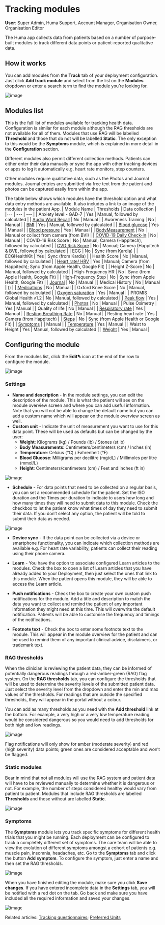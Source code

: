 # Tracking modules
**User**: Super Admin, Huma Support, Account Manager, Organisation Owner, Organisation Editor

The Huma app collects data from patients based on a number of purpose-built modules to track different data points or patient-reported qualitative data. 
## How it works
You can add modules from the **Track** tab of your deployment configuration. Just click **Add track module** and select from the list on the **Modules** dropdown or enter a search term to find the module you’re looking for.

![image](https://user-images.githubusercontent.com/110832367/183849927-a7f16008-7af3-450d-818d-7474efad6d95.png)

## Modules list
This is the full list of modules available for tracking health data. Configuration is similar for each module although the RAG thresholds are not available for all of them. Modules that use RAG will be labelled **Threshold** and those that do not will be labelled **Static**. The only exception to this would be the **Symptoms** module, which is explained in more detail in the **Configuration** section.

Different modules also permit different collection methods. Patients can either enter their data manually or sync the app with other tracking devices or apps to log it automatically e.g. heart rate monitors, step counters. 

Other modules require qualitative data, such as the Photos and Journal modules. Journal entries are submitted via free text from the patient and photos can be captured easily from within the app. 

The table below shows which modules have the threshold option and what data entry methods are available. It also includes a link to an image of the modules in the patient App.
| Module Name | Thresholds | Data collection | 
|--- | --- | --- | 
| Anxiety level - GAD-7 | Yes | Manual, followed by calculated | 
| [Audio Word Recall](https://github.com/huma-engineering/huma-docs/blob/baf6584b5f17a3684f7c06b76afe575bf60791ea/data-collection/modules/general/audio-word-recall.md) | No | Manual | 
| Awareness Training | No | Manual | 
| [BMI](https://github.com/huma-engineering/huma-docs/blob/baf6584b5f17a3684f7c06b76afe575bf60791ea/data-collection/modules/physiological/bmi.md) | Yes | Manual, followed by calculated | 
| [Blood glucose](https://github.com/huma-engineering/huma-docs/blob/baf6584b5f17a3684f7c06b76afe575bf60791ea/data-collection/modules/physiological/blood-glucose.md) | Yes | Manual | 
| [Blood pressure](https://github.com/huma-engineering/huma-docs/blob/baf6584b5f17a3684f7c06b76afe575bf60791ea/data-collection/modules/physiological/blood-pressure.md) | Yes | Manual |
| [BodyMeasurement](https://github.com/huma-engineering/huma-docs/blob/baf6584b5f17a3684f7c06b76afe575bf60791ea/data-collection/modules/physiological/body-measurement.md) | No | Manual or collect from camera (from BVI) | 
| [COVID-19 Daily Check-in](https://github.com/huma-engineering/huma-docs/blob/baf6584b5f17a3684f7c06b76afe575bf60791ea/data-collection/modules/general/audio-word-recall.md) | No | Manual |
| COVID-19 Risk Score | No | Manual; Camera (Happitech), followed by calculated | 
| [CVD Risk Score](https://github.com/huma-engineering/huma-docs/blob/baf6584b5f17a3684f7c06b76afe575bf60791ea/data-collection/modules/risk-scores/cvd-score.md) | No | Manual; Camera (Happitech & BVI), followed by calculated |
| [ECG](https://github.com/huma-engineering/huma-docs/blob/baf6584b5f17a3684f7c06b76afe575bf60791ea/data-collection/modules/physiological/ecg.md) | No | Sync (from Kardia) |
| ECGHealthKit | Yes | Sync (from Kardia) | 
| Health Score | No | Manual, followed by calculated | 
| [Heart rate/ HRV](https://github.com/huma-engineering/huma-docs/blob/baf6584b5f17a3684f7c06b76afe575bf60791ea/data-collection/modules/physiological/heart-rate.md) | Yes | Manual; Camera (from Happitech); Sync (from Apple Health, Google Fit) | 
| Height Z-Score | No | Manual, followed by calculated | 
| High-Frequency HR | No | Sync (from Apple Health, Google Fit) | 
| High-Frequency Step | No | Sync (from Apple Health, Google Fit) | 
| [Journal](https://github.com/huma-engineering/huma-docs/blob/baf6584b5f17a3684f7c06b76afe575bf60791ea/data-collection/modules/general/journal.md) | No | Manual | 
| Medical History | No | Manual | () |
| [Medications](https://github.com/huma-engineering/huma-docs/blob/baf6584b5f17a3684f7c06b76afe575bf60791ea/data-collection/modules/physiological/medications.md) | No | Manual | 
| Oxford Knee Score | No | Manual, followed by calculated | 
| [Oxygen saturation](https://github.com/huma-engineering/huma-docs/blob/baf6584b5f17a3684f7c06b76afe575bf60791ea/data-collection/modules/physiological/oxygen-saturation.md) | Yes | Manual | 
| PROMIS Global Health v1.2 | No | Manual, followed by calculated | 
| [Peak flow](https://github.com/huma-engineering/huma-docs/blob/baf6584b5f17a3684f7c06b76afe575bf60791ea/data-collection/modules/physiological/peak-flow.md) | Yes | Manual, followed by calculated | 
| [Photos](https://github.com/huma-engineering/huma-docs/blob/baf6584b5f17a3684f7c06b76afe575bf60791ea/data-collection/modules/general/photos.md) | No | Manual |
| Pulse Oximetry | Yes | Manual | 
| Quality of life | No | Manual | 
| [Respiratory rate](https://github.com/huma-engineering/huma-docs/blob/baf6584b5f17a3684f7c06b76afe575bf60791ea/data-collection/modules/physiological/respiratory-rate.md) | Yes | Manual |
| [Resting Breathing Rate](https://github.com/huma-engineering/huma-docs/blob/baf6584b5f17a3684f7c06b76afe575bf60791ea/data-collection/modules/physiological/resting-breathing-rate.md) | No | Manual | 
| Resting heart rate | Yes | Camera (from Happitech) | 
| [Steps](https://github.com/huma-engineering/huma-docs/blob/baf6584b5f17a3684f7c06b76afe575bf60791ea/data-collection/modules/general/steps.md) | No | Sync (from Apple Health or Google Fit) | 
| [Symptoms](https://github.com/huma-engineering/huma-docs/blob/baf6584b5f17a3684f7c06b76afe575bf60791ea/data-collection/modules/general/symptoms.md) | | Manual | 
| [Temperature](https://github.com/huma-engineering/huma-docs/blob/baf6584b5f17a3684f7c06b76afe575bf60791ea/data-collection/modules/physiological/temperature.md) | Yes | Manual |
| Waist to Height | Yes | Manual, followed by calculated | 
| [Weight](https://github.com/huma-engineering/huma-docs/blob/baf6584b5f17a3684f7c06b76afe575bf60791ea/data-collection/modules/physiological/weight.md) | Yes | Manual | 

## Configuring the module
From the modules list, click the **Edit✎** icon at the end of the row to configure the module.

![image](https://user-images.githubusercontent.com/110832367/183850084-b6354410-781d-4873-a452-002907428bf8.png)

### Settings
- **Name and description** - In the module settings, you can edit the description of the module. This is what the patient will see on the module overview screen and where you can add useful information. Note that you will not be able to change the default name but you can add a custom name which will appear on the module overview screen as well. 
- **Custom unit** - Indicate the unit of measurement you want to use for this data point. These will be used as defaults but can be changed by the user:
    - **Weight**: Kilograms (kg) / Pounds (lb) / Stones (st lb)
    - **Body Measurements**: Centimeters/centimeters (cm) / Inches (in)
    - **Temperature**: Celcius (°C) / Fahrenheit (°F)
    - **Blood Glucose**: Milligrams per decilitre (mg/dL) / Millimoles per litre (mmol/L)
    - **Height**: Centimeters/centimeters (cm) / Feet and inches (ft in)

![image](https://user-images.githubusercontent.com/110832367/183850157-13b57ed0-7f1c-4736-b99e-9322c08bb181.png)

- **Schedule** - For data points that need to be collected on a regular basis, you can set a recommended schedule for the patient. Set the ISO duration and the Times per duration to indicate to users how long and how many times they will need to submit data to this module. Check the checkbox to let the patient know what times of day they need to submit their data. If you don’t select any option, the patient will be told to submit their data as needed.

![image](https://user-images.githubusercontent.com/110832367/183850225-b9dfa900-86fc-4e96-88ce-4d4bc9bb8682.png)

- **Device sync** - If the data point can be collected via a device or smartphone functionality, you can indicate which collection methods are available e.g. For heart rate variability, patients can collect their reading using their phone camera.
 
- **Learn** - You have the option to associate configured Learn articles to the modules. Check the box to open a list of Learn articles that you have already added to your Deployment, then just select the ones that link to this module. When the patient opens this module, they will be able to access the Learn article.

- **Push notifications** - Check the box to create your own custom push notifications for the module. Add a title and description to match the data you want to collect and remind the patient of any important information they might need at this time. This will overwrite the default notification. Patients will be able to customise the frequency and timings of the notifications.

- **Footnote text** - Check the box to enter some footnote text to the module. This will appear in the module overview for the patient and can be used to remind them of any important clinical advice, disclaimers, or trademark text.

### RAG thresholds 
When the clinician is reviewing the patient data, they can be informed of potentially dangerous readings through a red-amber-green (RAG) flag system. On the **RAG thresholds** tab, you can configure the thresholds that will be used to determine the severity levels of the submitted patient data. Just select the severity level from the dropdown and enter the min and max values of the thresholds. For readings that are outside the specified thresholds, they will appear in the portal without a colour.

You can add as many thresholds as you need with the **Add threshold** link at the bottom. For example, a very high or a very low temperature reading would be considered dangerous so you would need to add thresholds for both high and low readings.

![image](https://user-images.githubusercontent.com/110832367/183850328-a5987b33-26a5-4d64-9cd0-0785af17cf73.png)

Flag notifications will only show for amber (moderate severity) and red (high severity) data points; green ones are considered acceptable and won’t be flagged. 

### Static modules
Bear in mind that not all modules will use the RAG system and patient data will have to be reviewed manually to determine whether it is dangerous or not. For example, the number of steps considered healthy would vary from patient to patient. Modules that include RAG thresholds are labelled **Thresholds** and those without are labelled **Static**. 

![image](https://user-images.githubusercontent.com/110832367/183850425-1200092e-645d-4eb9-b583-2d456826b27c.png)

### Symptoms
The **Symptoms** module lets you track specific symptoms for different health trials that you might be running. Each deployment can be configured to track a completely different set of symptoms. The care team will be able to view the evolution of different symptoms amongst a cohort of patients e.g. muscle pain, insomnia, headaches, etc.
Go to the **Symptoms** tab and click the button **Add symptom**. To configure the symptom, just enter a name and then set the RAG thresholds.

![image](https://user-images.githubusercontent.com/110832367/183850554-3ca7a330-b77f-4df6-9ebf-401a45275980.png)

When you have finished editing the module, make sure you click **Save changes**.
If you have entered incomplete data in the **Settings** tab, you will be notified with a red dot on the tab. Go back and make sure you have included all the required information and saved your changes.

![image](https://user-images.githubusercontent.com/110832367/183850659-d4834513-46d0-42af-b922-57af1a39cd3f.png)

Related articles: [Tracking questionnaires](https://github.com/huma-engineering/huma-docs/blob/0d6c7b7d55ae2cb9c6968ce84e405c67a9323b53/data-collection/AdminPortal/Managing%20Deployments/Configuring%20the%20content/Tracking%20questionnaires.md); [Preferred Units](https://github.com/huma-engineering/huma-docs/blob/baf6584b5f17a3684f7c06b76afe575bf60791ea/data-collection/AdminPortal/Managing%20Deployments/Configuring%20the%20user%20onboarding/Preferred%20units.md) 
